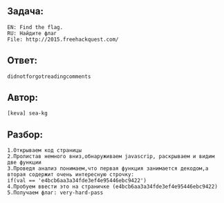 ## Задача: 
    EN: Find the flag.
    RU: Найдите флаг
    File: http://2015.freehackquest.com/

## Ответ:
    didnotforgotreadingcomments

## Автор: 
    [keva] sea-kg

## Разбор:
    1.Открываем код страницы
    2.Пролистав немного вниз,обнаруживаем javascrip, раскрываем и видим две функции
    3.Проведя анализ понимаем,что первая функция занимается декодом,а вторая содержит очень интересную строчку:
    if(val == 'e4bcb6aa3a34fde3ef4e95446ebc9422')
    4.Пробуем ввести это на страничке (e4bcb6aa3a34fde3ef4e95446ebc9422)
    5.Получаем флаг: very-hard-pass